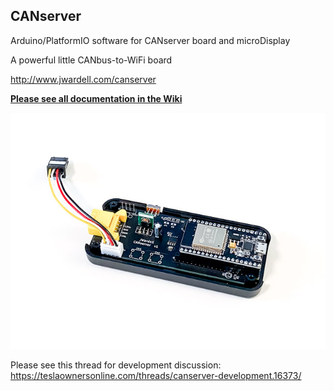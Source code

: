 ## CANserver
Arduino/PlatformIO software for CANserver board and microDisplay

A powerful little CANbus-to-WiFi board

http://www.jwardell.com/canserver

**[Please see all documentation in the Wiki](https://github.com/joshwardell/CANserver/wiki)**

![CANserver](docs/img/server3d.jpg)


Please see this thread for development discussion:
https://teslaownersonline.com/threads/canserver-development.16373/

